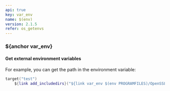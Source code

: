 ```yaml
---
api: true
key: var_env
name: $(env)
version: 2.1.5
refer: os_getenvs
---
```


### ${anchor var_env}

#### Get external environment variables

For example, you can get the path in the environment variable:

```lua
target("test")
    ${link add_includedirs}("${link var_env $(env PROGRAMFILES)/OpenSSL/inc}")
```


